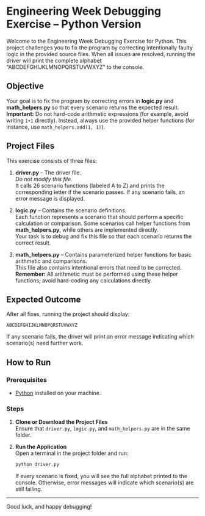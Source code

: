 # Engineering Week Debugging Exercise – Python Version

Welcome to the Engineering Week Debugging Exercise for Python. This project challenges you to fix the program by correcting intentionally faulty logic in the provided source files. When all issues are resolved, running the driver will print the complete alphabet “ABCDEFGHIJKLMNOPQRSTUVWXYZ” to the console.

## Objective

Your goal is to fix the program by correcting errors in **logic.py** and **math_helpers.py** so that every scenario returns the expected result. **Important:** Do not hard-code arithmetic expressions (for example, avoid writing `1+1` directly). Instead, always use the provided helper functions (for instance, use `math_helpers.add(1, 1)`).

## Project Files

This exercise consists of three files:

1. **driver.py** – The driver file.  
   _Do not modify this file._  
   It calls 26 scenario functions (labeled A to Z) and prints the corresponding letter if the scenario passes. If any scenario fails, an error message is displayed.

2. **logic.py** – Contains the scenario definitions.  
   Each function represents a scenario that should perform a specific calculation or comparison. Some scenarios call helper functions from **math_helpers.py**, while others are implemented directly.  
   Your task is to debug and fix this file so that each scenario returns the correct result.

3. **math_helpers.py** – Contains parameterized helper functions for basic arithmetic and comparisons.  
   This file also contains intentional errors that need to be corrected.  
   **Remember:** All arithmetic must be performed using these helper functions; avoid hard-coding any calculations directly.

## Expected Outcome

After all fixes, running the project should display:

```
ABCDEFGHIJKLMNOPQRSTUVWXYZ
```

If any scenario fails, the driver will print an error message indicating which scenario(s) need further work.

## How to Run

### Prerequisites

- [Python](https://www.python.org/downloads/) installed on your machine.

### Steps

1. **Clone or Download the Project Files**  
   Ensure that `driver.py`, `logic.py`, and `math_helpers.py` are in the same folder.

2. **Run the Application**  
   Open a terminal in the project folder and run:

   ```bash
   python driver.py
   ```

   If every scenario is fixed, you will see the full alphabet printed to the console. Otherwise, error messages will indicate which scenario(s) are still failing.

---

Good luck, and happy debugging!

